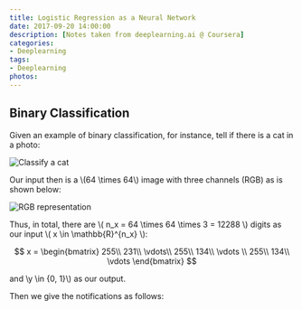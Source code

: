 ```yaml
---
title: Logistic Regression as a Neural Network
date: 2017-09-20 14:00:00
description: [Notes taken from deeplearning.ai @ Coursera]
categories:
- Deeplearning
tags:
- Deeplearning
photos:
---
```


## Binary Classification

Given an example of binary classification, for instance, tell if there is a cat in a photo:

![Classify a cat](https://ericyaoj.github.io/blog/assets/images/cat-classify.png)

Our input then is a \\(64 \times 64\\) image with three channels (RGB) as is shown below:

![RGB representation](https://ericyaoj.github.io/blog/assets/images/rgb_representation.png)

Thus, in total, there are \\( n_x = 64 \times 64 \times 3 = 12288 \\) digits as our input \\( x \in \mathbb{R}^{n_x} \\):

$$ x = \begin{bmatrix} 255\\ 231\\ \vdots\\ 255\\ 134\\ \vdots \\ 255\\ 134\\ \vdots \end{bmatrix} $$

and \\y \in \{0, 1\}\\) as our output.

Then we give the notifications as follows:

